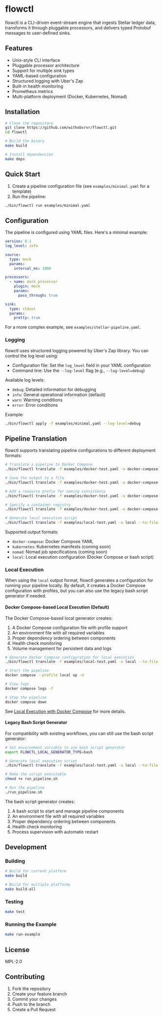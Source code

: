 # flowctl

flowctl is a CLI-driven event-stream engine that ingests Stellar ledger data, transforms it through pluggable processors, and delivers typed Protobuf messages to user-defined sinks.

## Features

- Unix-style CLI interface
- Pluggable processor architecture
- Support for multiple sink types
- YAML-based configuration
- Structured logging with Uber's Zap
- Built-in health monitoring
- Prometheus metrics
- Multi-platform deployment (Docker, Kubernetes, Nomad)

## Installation

```bash
# Clone the repository
git clone https://github.com/withobsrvr/flowctl.git
cd flowctl

# Build the binary
make build

# Install dependencies
make deps
```

## Quick Start

1. Create a pipeline configuration file (see `examples/minimal.yaml` for a template)
2. Run the pipeline:

```bash
./bin/flowctl run examples/minimal.yaml
```

## Configuration

The pipeline is configured using YAML files. Here's a minimal example:

```yaml
version: 0.1
log_level: info

source:
  type: mock
  params:
    interval_ms: 1000

processors:
  - name: mock_processor
    plugin: mock
    params:
      pass_through: true

sink:
  type: stdout
  params:
    pretty: true
```

For a more complex example, see `examples/stellar-pipeline.yaml`.

### Logging

flowctl uses structured logging powered by Uber's Zap library. You can control the log level using:

- Configuration file: Set the `log_level` field in your YAML configuration
- Command line: Use the `--log-level` flag (e.g., `--log-level=debug`)

Available log levels:
- `debug`: Detailed information for debugging
- `info`: General operational information (default)
- `warn`: Warning conditions
- `error`: Error conditions

Example:
```bash
./bin/flowctl apply -f examples/minimal.yaml --log-level=debug
```

## Pipeline Translation

flowctl supports translating pipeline configurations to different deployment formats:

```bash
# Translate a pipeline to Docker Compose
./bin/flowctl translate -f examples/docker-test.yaml -o docker-compose

# Save the output to a file
./bin/flowctl translate -f examples/docker-test.yaml -o docker-compose --to-file docker-compose.yml

# Add a resource prefix for naming consistency
./bin/flowctl translate -f examples/docker-test.yaml -o docker-compose --prefix myapp

# Specify a container registry
./bin/flowctl translate -f examples/docker-test.yaml -o docker-compose --registry ghcr.io/myorg

# Generate local execution script
./bin/flowctl translate -f examples/local-test.yaml -o local --to-file run_pipeline.sh
```

Supported output formats:
- `docker-compose`: Docker Compose YAML
- `kubernetes`: Kubernetes manifests (coming soon)
- `nomad`: Nomad job specifications (coming soon)
- `local`: Local execution configuration (Docker Compose or bash script)

### Local Execution

When using the `local` output format, flowctl generates a configuration for running your pipeline locally. By default, it creates a Docker Compose configuration with profiles, but you can also use the legacy bash script generator if needed.

#### Docker Compose-based Local Execution (Default)

The Docker Compose-based local generator creates:
1. A Docker Compose configuration file with profile support
2. An environment file with all required variables
3. Proper dependency ordering between components
4. Health check monitoring
5. Volume management for persistent data and logs

```bash
# Generate Docker Compose configuration for local execution
./bin/flowctl translate -f examples/local-test.yaml -o local --to-file docker-compose.yaml

# Start the pipeline
docker compose --profile local up -d

# View logs
docker compose logs -f

# Stop the pipeline
docker compose down
```

See [Local Execution with Docker Compose](docs/local-execution.md) for more details.

#### Legacy Bash Script Generator

For compatibility with existing workflows, you can still use the bash script generator:

```bash
# Set environment variable to use bash script generator
export FLOWCTL_LOCAL_GENERATOR_TYPE=bash

# Generate local execution script
./bin/flowctl translate -f examples/local-test.yaml -o local --to-file run_pipeline.sh

# Make the script executable
chmod +x run_pipeline.sh

# Run the pipeline
./run_pipeline.sh
```

The bash script generator creates:
1. A bash script to start and manage pipeline components
2. An environment file with all required variables
3. Proper dependency ordering between components
4. Health check monitoring
5. Process supervision with automatic restart

## Development

### Building

```bash
# Build for current platform
make build

# Build for multiple platforms
make build-all
```

### Testing

```bash
make test
```

### Running the Example

```bash
make run-example
```

## License

MPL-2.0

## Contributing

1. Fork the repository
2. Create your feature branch
3. Commit your changes
4. Push to the branch
5. Create a Pull Request
